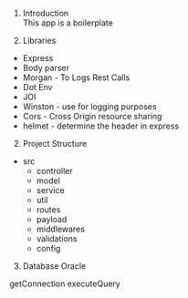 
1. Introduction\
   This app is a boilerplate


3. Libraries
- Express
- Body parser
- Morgan - To Logs Rest Calls
- Dot Env
- JOI
- Winston - use for logging purposes
- Cors - Cross Origin resource sharing
- helmet - determine the header in express


2. Project Structure
- src
  - controller
  - model
  - service
  - util
  - routes
  - payload
  - middlewares
  - validations
  - config

3. Database
   Oracle

getConnection
executeQuery
